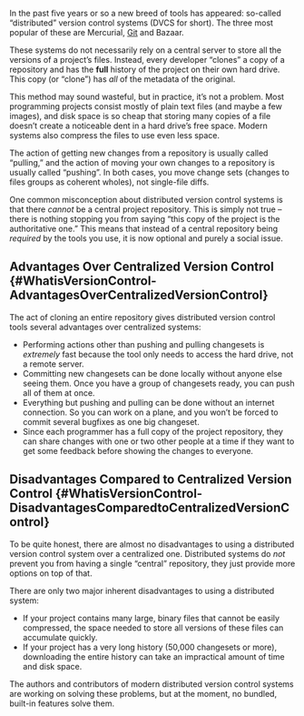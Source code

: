 In the past five years or so a new breed of tools has appeared: so-called “distributed” version control systems \(DVCS for short\). The three most popular of these are Mercurial, [Git](http://www.atlassian.com/git/) and Bazaar.

These systems do not necessarily rely on a central server to store all the versions of a project’s files. Instead, every developer “clones” a copy of a repository and has the **full** history of the project on their own hard drive. This copy \(or “clone”\) has _all_ of the metadata of the original.

This method may sound wasteful, but in practice, it’s not a problem. Most programming projects consist mostly of plain text files \(and maybe a few images\), and disk space is so cheap that storing many copies of a file doesn’t create a noticeable dent in a hard drive’s free space. Modern systems also compress the files to use even less space.

The action of getting new changes from a repository is usually called “pulling,” and the action of moving your own changes to a repository is usually called “pushing”. In both cases, you move change sets \(changes to files groups as coherent wholes\), not single-file diffs.

One common misconception about distributed version control systems is that there _cannot_ be a central project repository. This is simply not true – there is nothing stopping you from saying “this copy of the project is the authoritative one.” This means that instead of a central repository being _required_ by the tools you use, it is now optional and purely a social issue.

## Advantages Over Centralized Version Control {#WhatisVersionControl-AdvantagesOverCentralizedVersionControl}

The act of cloning an entire repository gives distributed version control tools several advantages over centralized systems:

* Performing actions other than pushing and pulling changesets is 
  _extremely_
   fast because the tool only needs to access the hard drive, not a remote server.
* Committing new changesets can be done locally without anyone else seeing them. Once you have a group of changesets ready, you can push all of them at once.
* Everything but pushing and pulling can be done without an internet connection. So you can work on a plane, and you won’t be forced to commit several bugfixes as one big changeset.
* Since each programmer has a full copy of the project repository, they can share changes with one or two other people at a time if they want to get some feedback before showing the changes to everyone.

## Disadvantages Compared to Centralized Version Control {#WhatisVersionControl-DisadvantagesComparedtoCentralizedVersionControl}

To be quite honest, there are almost no disadvantages to using a distributed version control system over a centralized one. Distributed systems do _not_ prevent you from having a single “central” repository, they just provide more options on top of that.

There are only two major inherent disadvantages to using a distributed system:

* If your project contains many large, binary files that cannot be easily compressed, the space needed to store all versions of these files can accumulate quickly.
* If your project has a very long history \(50,000 changesets or more\), downloading the entire history can take an impractical amount of time and disk space.

The authors and contributors of modern distributed version control systems are working on solving these problems, but at the moment, no bundled, built-in features solve them.

